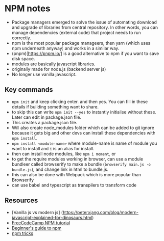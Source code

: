 # NPM notes

- Package managers emerged to solve the issue of automating download and upgrade of libraries from central repository. In other words, you can manage dependencies (external code) that project needs to run correctly.
- npm is the most popular package manageers, then yarn (which uses npm underneath anyway) and works in a similar way.
- (pnpm)[https://pnpm.io/] is a good alternative to npm if you want to save disk space.
- modules are basically javascript libraries.
- originally made for node.js (backend server js)
- No longer use vanilla javascript.


## Key commands

- ``npm init`` and keep clicking enter. and then yes. You can fill in these details if building something want to share.
- to skip this can write ``npm init --yes`` to instantly initialise without these. Later can edit in package.json file.
- This creates a package.json file.
- Will also create node_modules folder which can be added to git ignore because it gets big and other devs can install these dependencies with ``npm install``.
- ``npm install <module-name>`` where module-name is name of module you want to install and ``i`` is an alias for install.
- then can install node modules, like ``npm i moment``, or
- to get the require modules working in browser, can use a module bundleer called browserify to make a bundle (``browserify main.js -o bundle.js``), and change link in html to bundle.js.
- this can also be done with Webpack which is more popular than Browserify
- can use babel and typescript as transpilers to transform code


## Resources
- [Vanilla js vs modern js] (https://peterxjang.com/blog/modern-javascript-explained-for-dinosaurs.html)
- [FreeCodeCamp NPM tutorial](https://www.youtube.com/watch?v=2V1UUhBJ62Y)
- [Beginner's guide to npm](https://nodesource.com/blog/an-absolute-beginners-guide-to-using-npm/)
- [npm tricks](https://nodesource.com/blog/eleven-npm-tricks-that-will-knock-your-wombat-socks-off)
